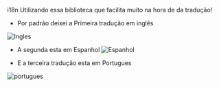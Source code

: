 i18n
Utilizando essa biblioteca que facilita muito na hora de da tradução!

* Por padrão deixei a Primeira tradução em inglês

![Ingles](https://user-images.githubusercontent.com/98665329/202061784-19b6afc7-f637-447a-8c8c-a057fae9264c.PNG)

* A segunda esta em Espanhol
![Espanhol](https://user-images.githubusercontent.com/98665329/202062009-2d502979-05df-4e3f-badd-faeb26f491c5.PNG)

* E a terceira tradução esta em Portugues

![portugues](https://user-images.githubusercontent.com/98665329/202062090-c82d2abb-9ff9-493d-932d-35bcf699b2e6.PNG)

